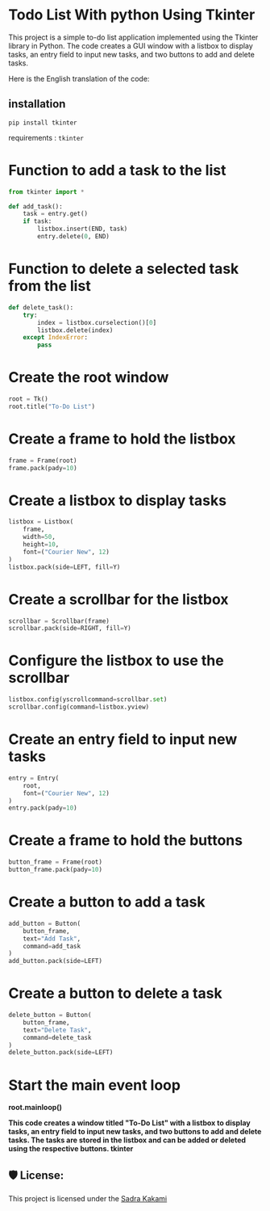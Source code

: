 # Todo List With python Using Tkinter
This project is a simple to-do list application implemented using the Tkinter library in Python. The code creates a GUI window with a listbox to display tasks, an entry field to input new tasks, and two buttons to add and delete tasks.

Here is the English translation of the code:

## installation
```
pip install tkinter
```
requirements : ```tkinter```
# Function to add a task to the list
```python
from tkinter import *

def add_task():
    task = entry.get()
    if task:
        listbox.insert(END, task)
        entry.delete(0, END)
```

# Function to delete a selected task from the list
```python
def delete_task():
    try:
        index = listbox.curselection()[0]
        listbox.delete(index)
    except IndexError:
        pass
```
# Create the root window
```python
root = Tk()
root.title("To-Do List")
```
# Create a frame to hold the listbox
```python
frame = Frame(root)
frame.pack(pady=10)
```
# Create a listbox to display tasks
```python
listbox = Listbox(
    frame,
    width=50,
    height=10,
    font=("Courier New", 12)
)
listbox.pack(side=LEFT, fill=Y)
```
# Create a scrollbar for the listbox
```python
scrollbar = Scrollbar(frame)
scrollbar.pack(side=RIGHT, fill=Y)
```
# Configure the listbox to use the scrollbar
```python
listbox.config(yscrollcommand=scrollbar.set)
scrollbar.config(command=listbox.yview)

```
# Create an entry field to input new tasks
```python
entry = Entry(
    root,
    font=("Courier New", 12)
)
entry.pack(pady=10)
```
# Create a frame to hold the buttons
```python
button_frame = Frame(root)
button_frame.pack(pady=10)
```
# Create a button to add a task
```python
add_button = Button(
    button_frame,
    text="Add Task",
    command=add_task
)
add_button.pack(side=LEFT)
```
# Create a button to delete a task
```python
delete_button = Button(
    button_frame,
    text="Delete Task",
    command=delete_task
)
delete_button.pack(side=LEFT)
```
# Start the main event loop
**root.mainloop()**

**This code creates a window titled "To-Do List" with a listbox to display tasks, an entry field to input new tasks, and two buttons to add and delete tasks. The tasks are stored in the listbox and can be added or deleted using the respective buttons.
tkinter**

<h2>🛡️ License:</h2>

This project is licensed under the  [Sadra Kakami](https://discord.com/users/957658384629391410)
